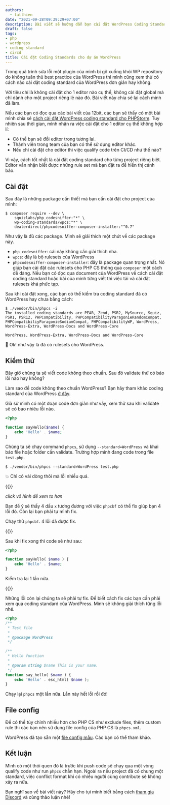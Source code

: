 ```yaml
---
authors:
  - tatthien
date: "2021-09-28T09:39:29+07:00"
description: Bài viết sẽ hướng dẫn bạn cài đặt WordPress Coding Standards cho một project cụ thể.
draft: false
tags:
- php
- wordpress
- coding standard
- ci/cd
title: Cài đặt Coding Standards cho dự án WordPress
---
```


Trong quá trình sửa lỗi một plugin của mình bị gỡ xuống khỏi WP repository do không tuân thủ best practice của WordPress thì mình cũng xem thử có cách nào cài đặt coding standard của WordPress đơn giản hay không.

Với tiêu chí là không cài đặt cho 1 editor nào cụ thể, không cài đặt global mà chỉ dành cho một project riêng lẻ nào đó. Bài viết này chia sẻ lại cách mình đã làm.

Nếu các bạn có đọc qua các bài viết của 12bit, các bạn sẽ thấy có một bài mình chia sẻ [cách cài đặt WordPress coding standard cho PHPStorm](/articles/cai-dat-wordpress-coding-standards-cho-phpstorm/). Tuy nhiên sau thời gian, mình nhận ra việc cài đặt cho 1 editor cụ thể không hợp lí:

- Có thể bạn sẽ đổi editor trong tương lai.
- Thành viên trong team của bạn có thể sử dụng editor khác.
- Nếu chỉ cài đặt cho editor thì việc qualify code trên CI/CD như thế nào?

Vì vậy, cách tốt nhất là cài đặt coding standard cho từng project riêng biệt. Editor vẫn nhận biết được những rule set mà bạn đặt ra để hiển thị cảnh báo.

## Cài đặt

Sau đây là những package cần thiết mà bạn cần cài đặt cho project của mình:

```shell
$ composer require --dev \
    squizlabs/php_codesniffer:"*" \
    wp-coding-standards/wpcs:"*" \
    dealerdirect/phpcodesniffer-composer-installer:"^0.7"
```

Như vậy là đủ các package. Mình sẽ giải thích một chút về các package này.

- `php_codesniffer`: cái này không cần giải thích nha.
- `wpcs`: đây là bộ rulesets của WordPress
- `phpcodesniffer-composer-installer`: đây là package quan trọng nhất. Nó giúp bạn cài đặt các rulesets cho PHP CS thông qua `composer` một cách dễ dàng. Nếu bạn có đọc qua document của WordPress về cách cài đặt coding standard hoặc bài của mình từng viết thì việc tải và cài đặt rulesets khá phức tạp.

Sau khi cài đặt xong, các bạn có thể kiểm tra coding standard đã có WordPress hay chưa bằng cách:

```shell
$ ./vendor/bin/phpcs -i
The installed coding standards are PEAR, Zend, PSR2, MySource, Squiz, PSR1, PSR12, PHPCompatibility, PHPCompatibilityParagonieRandomCompat, PHPCompatibiliyParagonieSodiumCompat, PHPCompatibilityWP, WordPress, WordPress-Extra, WordPress-Docs and WordPress-Core
```

```
WordPress, WordPress-Extra, WordPress-Docs and WordPress-Core
```

:tada: Ok! như vậy là đã có rulesets cho WordPress.

## Kiểm thử

Bây giờ chúng ta sẽ viết code không theo chuẩn. Sau đó validate thử có báo lỗi nào hay không?

Làm sao để code không theo chuẩn WordPress? Bạn hãy tham khảo coding standard của WordPress [ở đây](https://developer.wordpress.org/coding-standards/wordpress-coding-standards/php/).

Giả sử mình có một đoạn code đơn giản như vầy, xem thử sau khi validate sẽ có bao nhiêu lỗi nào.

```php
<?php

function sayHello($name) {
    echo 'Hello' . $name;
}
```

Chúng ta sẽ chạy command `phpcs`, sử dụng `--standard=WordPress` và khai báo file hoặc folder cần validate. Trường hợp mình đang code trong file `test.php`.

```shell
$ ./vendor/bin/phpcs --standard=WordPress test.php
```

:boom: Chỉ có vài dòng thôi mà lỗi nhiều quá.

{{<zoom-img src="img/figure-1.png">}}

_click vô hình để xem to hơn_

Bạn để ý sẽ thấy 4 dấu `x` tương đương với việc `phpcbf` có thể fix giúp bạn 4 lỗi đó. Còn lại bạn phải tự mình fix.

Chạy thử `phpcbf`. 4 lỗi đã được fix.

{{<zoom-img src="img/figure-2.png">}}

Sau khi fix xong thì code sẽ như sau:

```php
<?php

function sayHello( $name ) {
    echo 'Hello' . $name;
}
```

Kiểm tra lại 1 lần nữa.

{{<zoom-img src="img/figure-3.png">}}

Những lỗi còn lại chúng ta sẽ phải tự fix. Để biết cách fix các bạn cần phải xem qua coding standard của WordPress. Mình sẽ không giải thích từng lỗi nhé.

```php
<?php
/**
 * Test file
 *
 * @package WordPress
 */

/**
 * Hello function
 *
 * @param string $name This is your name.
 */
function say_hello( $name ) {
    echo 'Hello' . esc_html( $name );
}
```

Chạy lại `phpcs` một lần nữa. Lần này hết lỗi rồi đó!

## File config

Để có thể tùy chỉnh nhiều hơn cho PHP CS như exclude files, thêm custom rule thì các bạn nên sử dụng file config của PHP CS là `phpcs.xml`.

WordPress đã tạo sẵn một [file config mẫu](https://github.com/WordPress/WordPress-Coding-Standards/blob/develop/phpcs.xml.dist.sample). Các bạn có thể tham khảo.

## Kết luận

Mình có một thói quen đó là trước khi push code sẽ chạy qua một vòng qualify code như run `phpcs` chẳn hạn. Ngoài ra nếu project đã có chung một standard, việc conflict format khi có nhiều người cùng contribute sẽ không xảy ra nữa.

Bạn nghĩ sao về bài viết này? Hãy cho tụi mình biết bằng cách [tham gia Discord](https://discord.gg/uMJxpXB) và cùng thảo luận nhé!




